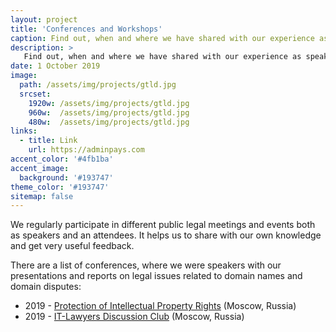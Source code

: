 ```yaml
---
layout: project
title: 'Conferences and Workshops'
caption: Find out, when and where we have shared with our experience as speakers.
description: >
   Find out, when and where we have shared with our experience as speakers. 
date: 1 October 2019
image: 
  path: /assets/img/projects/gtld.jpg
  srcset: 
    1920w: /assets/img/projects/gtld.jpg
    960w:  /assets/img/projects/gtld.jpg
    480w:  /assets/img/projects/gtld.jpg
links:
  - title: Link
    url: https://adminpays.com
accent_color: '#4fb1ba'
accent_image:
  background: '#193747'
theme_color: '#193747'
sitemap: false
---
```


We regularly participate in different public legal meetings and events both as speakers and an attendees. It helps us to share with our own knowledge and get very useful feedback. 

There are a list of conferences, where we were speakers with our presentations and reports on legal issues related to domain names and domain disputes:
* 2019 - [Protection of Intellectual Property Rights](https://en.bwforum.ru/conference/intellectual-property2019#rec125640790) (Moscow, Russia)
* 2019 - [IT-Lawyers Discussion Club](http://dorotenko.pro/ru/kardamon-report-for-itldc/) (Moscow, Russia)

